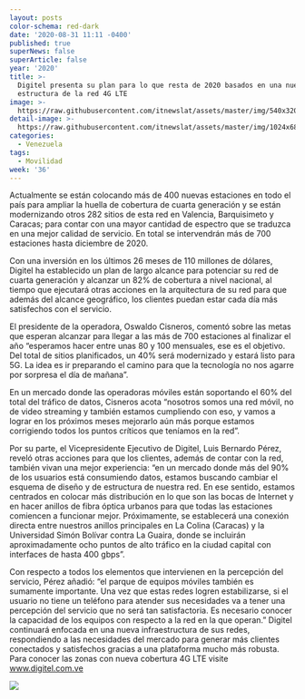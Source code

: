 ```yaml
---
layout: posts
color-schema: red-dark
date: '2020-08-31 11:11 -0400'
published: true
superNews: false
superArticle: false
year: '2020'
title: >-
  Digitel presenta su plan para lo que resta de 2020 basados en una nueva
  estructura de la red 4G LTE
image: >-
  https://raw.githubusercontent.com/itnewslat/assets/master/img/540x320/Antena-Digitel-p.jpg
detail-image: >-
  https://raw.githubusercontent.com/itnewslat/assets/master/img/1024x680/Antena-Digitel-g.jpg
categories:
  - Venezuela
tags:
  - Movilidad
week: '36'
---
```


Actualmente se están colocando más de 400 nuevas estaciones en todo el país para ampliar la huella de cobertura de cuarta generación y se están modernizando otros 282 sitios de esta red en Valencia, Barquisimeto y Caracas; para contar con una mayor cantidad de espectro que se traduzca en una mejor calidad de servicio. En total se intervendrán más de 700 estaciones hasta diciembre de 2020.

Con una inversión en los últimos 26 meses de 110 millones de dólares, Digitel ha establecido un plan de largo alcance para potenciar su red de cuarta generación y alcanzar un 82% de cobertura a nivel nacional, al tiempo que ejecutará otras acciones en la arquitectura de su red para que además del alcance geográfico, los clientes puedan estar cada día más satisfechos con el servicio.

El presidente de la operadora, Oswaldo Cisneros, comentó sobre las metas que esperan alcanzar para llegar a las más de 700 estaciones al finalizar el año “esperamos hacer entre unas 80 y 100 mensuales, ese es el objetivo. Del total de sitios planificados, un 40% será modernizado y estará listo para 5G. La idea es ir preparando el camino para que la tecnología no nos agarre por sorpresa el día de mañana”.

En un mercado donde las operadoras móviles están soportando el 60% del total del tráfico de datos, Cisneros acota “nosotros somos una red móvil, no de video streaming y también estamos cumpliendo con eso, y vamos a lograr en los próximos meses mejorarlo aún más porque estamos corrigiendo todos los puntos críticos que teníamos en la red”.

Por su parte, el Vicepresidente Ejecutivo de Digitel, Luis Bernardo Pérez, reveló otras acciones para que los clientes, además de contar con la red, también vivan una mejor experiencia: “en un mercado donde más del 90% de los usuarios está consumiendo datos, estamos buscando cambiar el esquema de diseño y de estructura de nuestra red. En ese sentido, estamos centrados en colocar más distribución en lo que son las bocas de Internet y en hacer anillos de fibra óptica urbanos para que todas las estaciones comiencen a funcionar mejor. Próximamente,  se establecerá una conexión directa entre nuestros anillos principales en La Colina (Caracas) y la Universidad Simón Bolívar contra La Guaira, donde se incluirán aproximadamente ocho puntos de alto tráfico en la ciudad capital con interfaces de hasta 400 gbps”.

Con respecto a todos los elementos que intervienen en la percepción del servicio, Pérez añadió: “el parque de equipos móviles también es sumamente importante. Una vez que estas redes logren estabilizarse, si el usuario no tiene un teléfono para atender sus necesidades va a tener una percepción del servicio que no será tan satisfactoria. Es necesario conocer la capacidad de los equipos con respecto a la red en la que operan.” 
Digitel continuará enfocada en una nueva infraestructura de sus redes, respondiendo a las necesidades del mercado para generar más clientes conectados y satisfechos gracias a una plataforma mucho más robusta. Para conocer las zonas con nueva cobertura 4G LTE visite www.digitel.com.ve

<img src="https://tracker.metricool.com/c3po.jpg?hash=56f88a41e39ab42c063cc51676587a04"/>